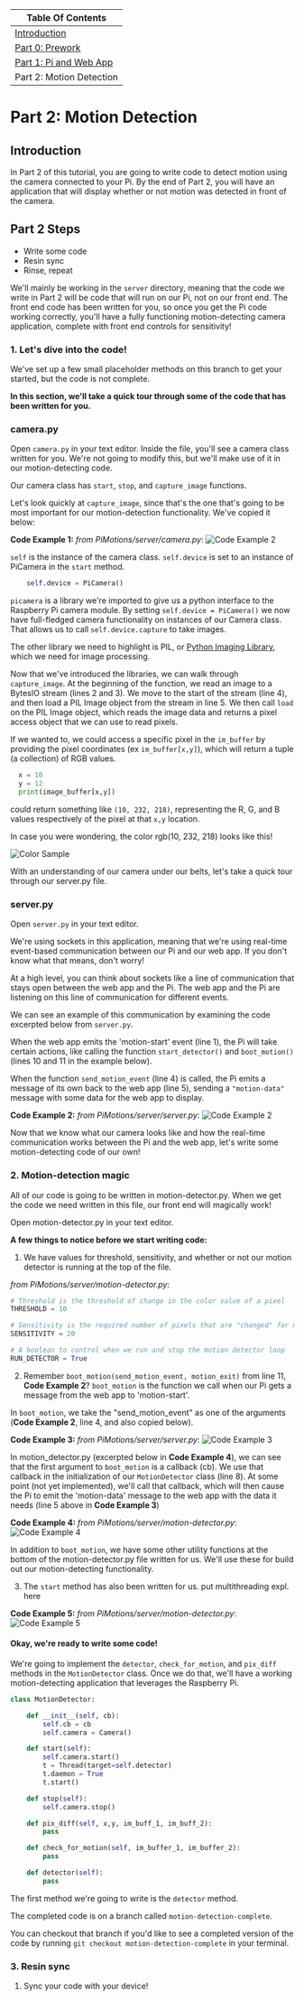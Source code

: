 | Table Of Contents                   |
| ------------------------------------|
| [Introduction](../README.md)           |
| [Part 0: Prework](prework.md)       |
| [Part 1: Pi and Web App](part1.md)  |
| Part 2: Motion Detection            |

# Part 2: Motion Detection
## Introduction

In Part 2 of this tutorial, you are going to write code to detect motion using the camera connected to your Pi.
By the end of Part 2, you will have an application that will display whether or not motion was detected in front of the camera.

## Part 2 Steps
- Write some code
- Resin sync
- Rinse, repeat

We'll mainly be working in the `server` directory, meaning that the code we write in Part 2 will be code that will run on our Pi, not on our front end. The front end code has been written for you, so once you get the Pi code working correctly, you'll have a fully functioning motion-detecting camera application, complete with front end controls for sensitivity!

### 1. Let's dive into the code!

We've set up a few small placeholder methods on this branch to get your started, but the code is not complete.

**In this section, we'll take a quick tour through some of the code that has been written for you.**

### camera.py

Open `camera.py` in your text editor. Inside the file, you'll see a camera class written for you. We're not going to modify this, but we'll make use of it in our motion-detecting code.

Our camera class has `start`, `stop`, and `capture_image` functions.

Let's look quickly at `capture_image`, since that's the one that's going to be most important for our motion-detection functionality. We've copied it below:

**Code Example 1:**
_from PiMotions/server/camera.py_:
![Code Example 2](./images/ex-1.png)

`self` is the instance of the camera class.
`self.device` is set to an instance of PiCamera in the `start` method.
```python
    self.device = PiCamera()
```
 `picamera` is a library we're imported to give us a python interface to the Raspberry Pi camera module. By setting `self.device = PiCamera()` we now have full-fledged camera functionality on instances of our Camera class. That allows us to call `self.device.capture` to take images.

The other library we need to highlight is PIL, or [Python Imaging Library](http://effbot.org/imagingbook/pil-index.htm), which we need for image processing.

Now that we've introduced the libraries, we can walk through `capture_image`.
At the beginning of the function, we read an image to a BytesIO stream (lines 2 and 3). We move to the start of the stream (line 4), and then load a PIL Image object from the stream in line 5. We then call `load` on the PIL Image object, which reads the image data and returns a pixel access object that we can use to read pixels.

If we wanted to, we could access a specific pixel in the `im_buffer` by providing the pixel coordinates (ex `im_buffer[x,y]`), which will return a tuple (a collection) of RGB values.

```python
  x = 10
  y = 12
  print(image_buffer[x,y])
```
could return something like ```(10, 232, 218)```, representing the R, G, and B values respectively of the pixel at that `x,y` location.

In case you were wondering, the color rgb(10, 232, 218) looks like this!

![Color Sample](./images/color.png)

With an understanding of our camera under our belts, let's take a quick tour through our server.py file.

### server.py

Open `server.py` in your text editor.

We're using sockets in this application, meaning that we're using real-time event-based communication between our Pi and our web app. If you don't know what that means, don't worry!

At a high level, you can think about sockets like a line of communication that stays open between the web app and the Pi. The web app and the Pi are listening on this line of communication for different events.

We can see an example of this communication by examining the code  excerpted below from `server.py`.

When the web app emits the 'motion-start' event (line 1), the Pi will take certain actions, like calling the function `start_detector()` and `boot_motion()` (lines 10 and 11 in the example below).

When the function `send_motion_event` (line 4) is called, the Pi emits a message of its own back to the web app (line 5), sending a ```"motion-data"``` message with some data for the web app to display.

**Code Example 2:**
_from PiMotions/server/server.py_:
![Code Example 2](./images/ex-2.png)

Now that we know what our camera looks like and how the real-time communication works between the Pi and the web app, let's write some motion-detecting code of our own!

### 2. Motion-detection magic

All of our code is going to be written in motion-detector.py. When we get the code we need written in this file, our front end will magically work!

Open motion-detector.py in your text editor.

**A few things to notice before we start writing code:**
1) We have values for threshold, sensitivity, and whether or not our motion detector is running at the top of the file.

_from PiMotions/server/motion-detector.py_:
```python
# Threshold is the threshold of change in the color value of a pixel
THRESHOLD = 10

# Sensitivity is the required number of pixels that are "changed" for motion to be detected
SENSITIVITY = 20

# A boolean to control when we run and stop the motion detector loop
RUN_DETECTOR = True
```

2) Remember ```boot_motion(send_motion_event, motion_exit)``` from line 11, **Code Example 2**? ```boot_motion``` is the function we call when our Pi gets a message from the web app to 'motion-start'.

In `boot_motion`, we take the "send_motion_event" as one of the arguments (**Code Example 2**, line 4, and also copied below).

**Code Example 3:**
_from PiMotions/server/server.py_:
![Code Example 3](./images/ex-3.png)

In motion_detector.py (excerpted below in **Code Example 4**), we can see that the first argument to `boot_motion` is a callback (cb). We use that callback in the initialization of our `MotionDetector` class (line 8). At some point (not yet implemented), we'll call that callback, which will then cause the Pi to emit the 'motion-data' message to the web app with the data it needs (line 5 above in **Code Example 3**)

**Code Example 4:**
_from PiMotions/server/motion-detector.py_:
![Code Example 4](./images/ex-4.png)

In addition to ```boot_motion```, we have some other utility functions at the bottom of the motion-detector.py file written for us. We'll use these for build out our motion-detecting functionality.

3) The ```start``` method has also been written for us.
put multithreading expl. here

**Code Example 5:**
_from PiMotions/server/motion-detector.py_:
![Code Example 5](./images/ex-5.png)

#### Okay, we're ready to write some code!

We're going to implement the `detector`, `check_for_motion`, and `pix_diff` methods in the `MotionDetector` class. Once we do that, we'll have a working motion-detecting application that leverages the Raspberry Pi.

```python
class MotionDetector:

    def __init__(self, cb):
        self.cb = cb
        self.camera = Camera()

    def start(self):
        self.camera.start()
        t = Thread(target=self.detector)
        t.daemon = True
        t.start()

    def stop(self):
        self.camera.stop()

    def pix_diff(self, x,y, im_buff_1, im_buff_2):
        pass

    def check_for_motion(self, im_buffer_1, im_buffer_2):
        pass

    def detector(self):
        pass

```

The first method we're going to write is the `detector` method.



The completed code is on a branch called `motion-detection-complete`.

You can checkout that branch if you'd like to see a completed version of the code by running `git checkout motion-detection-complete` in your terminal.

### 3. Resin sync

1. Sync your code with your device!
